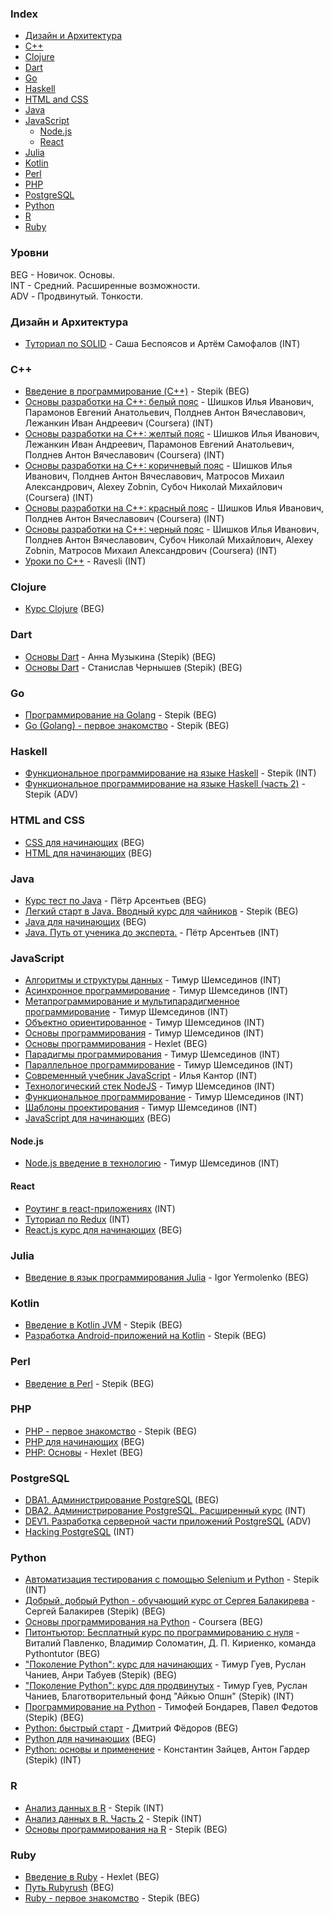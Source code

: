 ### Index

* [Дизайн и Aрхитектура](#design-architecture)
* [C++](#cpp)
* [Clojure](#clojure)
* [Dart](#dart)
* [Go](#go)
* [Haskell](#haskell)
* [HTML and CSS](#html-and-css)
* [Java](#java)
* [JavaScript](#javascript)
    * [Node.js](#nodejs)
    * [React](#react)
* [Julia](#julia)
* [Kotlin](#kotlin)
* [Perl](#perl)
* [PHP](#php)
* [PostgreSQL](#postgresql)
* [Python](#python)
* [R](#R)
* [Ruby](#ruby)


### Уровни

BEG - Hовичок. Основы.    
INT - Cредний. Расширенные возможности.    
ADV - Продвинутый. Тонкости.


### <a id="design-architecture"></a>Дизайн и Aрхитектура

* [Туториал по SOLID](https://ota-solid.now.sh) - Саша Беспоясов и Артём Самофалов (INT)


### <a id="cpp"></a>C++

* [Введение в программирование (C++)](https://stepik.org/course/363) - Stepik (BEG)
* [Основы разработки на С++: белый пояс](https://www.coursera.org/learn/c-plus-plus-white) - Шишков Илья Иванович, Парамонов Евгений Анатольевич, Полднев Антон Вячеславович, Лежанкин Иван Андреевич (Coursera) (INT)
* [Основы разработки на С++: желтый пояс](https://www.coursera.org/learn/c-plus-plus-yellow) - Шишков Илья Иванович, Лежанкин Иван Андреевич, Парамонов Евгений Анатольевич, Полднев Антон Вячеславович (Coursera) (INT)
* [Основы разработки на С++: коричневый пояс](https://www.coursera.org/learn/c-plus-plus-brown) - Шишков Илья Иванович, Полднев Антон Вячеславович, Матросов Михаил Александрович, Alexey Zobnin, Субоч Николай Михайлович (Coursera) (INT)
* [Основы разработки на С++: красный пояс](https://www.coursera.org/learn/c-plus-plus-red) - Шишков Илья Иванович, Полднев Антон Вячеславович (Coursera) (INT)
* [Основы разработки на С++: черный пояс](https://www.coursera.org/learn/c-plus-plus-black) - Шишков Илья Иванович, Полднев Антон Вячеславович, Субоч Николай Михайлович, Alexey Zobnin, Матросов Михаил Александрович (Coursera) (INT)
* [Уроки по С++](https://ravesli.com/uroki-cpp) - Ravesli (INT)


### Clojure

* [Курс Clojure](https://clojurecourse.by) (BEG)


### Dart

* [Основы Dart](https://stepik.org/course/92982) - Анна Музыкина (Stepik) (BEG)
* [Основы Dart](https://stepik.org/course/97479) - Станислав Чернышев (Stepik) (BEG)


### Go

* [Программирование на Golang](https://stepik.org/course/54403) - Stepik (BEG)
* [Go (Golang) - первое знакомство](https://stepik.org/course/100208) - Stepik (BEG)


### Haskell

* [Функциональное программирование на языке Haskell](https://stepik.org/course/75) - Stepik (INT)
* [Функциональное программирование на языке Haskell (часть 2)](https://stepik.org/course/693) - Stepik (ADV)


### HTML and CSS

* [CSS для начинающих](https://ru.code-basics.com/languages/css) (BEG)
* [HTML для начинающих](https://ru.code-basics.com/languages/html) (BEG)


### Java

* [Курс тест по Java](https://github.com/peterarsentev/course_test) - Пётр Арсентьев (BEG)
* [Легкий старт в Java. Вводный курс для чайников](https://stepik.org/course/90684) - Stepik (BEG)
* [Java для начинающих](https://ru.code-basics.com/languages/java) (BEG)
* [Java. Путь от ученика до эксперта.](http://www.job4j.ru/courses/java_way_from_student_to_master.html) - Пётр Арсентьев (INT)


### JavaScript

* [Алгоритмы и структуры данных](https://github.com/HowProgrammingWorks/Index/blob/master/Courses/AlgAndData.md) - Тимур Шемсединов (INT)
* [Асинхронное программирование](https://github.com/HowProgrammingWorks/Index/blob/master/Courses/Asynchronous.md) - Тимур Шемсединов (INT)
* [Метапрограммирование и мультипарадигменное программирование](https://github.com/HowProgrammingWorks/Index/blob/master/Courses/Metaprogramming.md) - Тимур Шемсединов (INT)
* [Объектно ориентированное](https://github.com/HowProgrammingWorks/Index/blob/master/Courses/OOP.md) - Тимур Шемсединов (INT)
* [Основы программирования](https://www.youtube.com/playlist?list=PLHhi8ymDMrQZad6JDh6HRzY1Wz5WB34w0) - Тимур Шемсединов (INT)
* [Основы программирования](https://ru.hexlet.io/courses/programming-basics) - Hexlet (BEG)
* [Парадигмы программирования](https://github.com/HowProgrammingWorks/Index/blob/master/Courses/Paradigms.md) - Тимур Шемсединов (INT)
* [Параллельное программирование](https://github.com/HowProgrammingWorks/Index/blob/master/Courses/Parallel.md) - Тимур Шемсединов (INT)
* [Современный учебник JavaScript](https://learn.javascript.ru) - Илья Кантор (INT)
* [Технологический стек NodeJS](https://github.com/HowProgrammingWorks/Index/blob/master/Courses/NodeJS.md) - Тимур Шемсединов (INT)
* [Функциональное программирование](https://github.com/HowProgrammingWorks/Index/blob/master/Courses/Functional.md) - Тимур Шемсединов (INT)
* [Шаблоны проектирования](https://github.com/HowProgrammingWorks/Index/blob/master/Courses/Patterns.md) - Тимур Шемсединов (INT)
* [JavaScript для начинающих](https://ru.code-basics.com/languages/javascript) (BEG)


#### Node.js

* [Node.js введение в технологию](https://www.youtube.com/playlist?list=PLHhi8ymDMrQZmXEqIIlq2S9-Ibh9b_-rQ) - Тимур Шемсединов (INT)


#### React

* [Роутинг в react-приложениях](https://max-frontend.gitbook.io/react-router-course-ru/) (INT)
* [Туториал по Redux](https://max-frontend.gitbook.io/redux-course-ru-v2/) (INT)
* [React.js курс для начинающих](https://max-frontend.gitbook.io/react-course-ru-v2/) (BEG)


### Julia

* [Введение в язык программирования Julia](https://github.com/YermolenkoIgor/Julia_tutorial_rus) - Igor Yermolenko (BEG)


### Kotlin

* [Введение в Kotlin JVM](https://stepik.org/course/5448) - Stepik (BEG)
* [Разработка Android-приложений на Kotlin](https://stepik.org/course/4792) - Stepik (BEG)


### Perl

* [Введение в Perl](https://stepik.org/course/3039) - Stepik (BEG)


### PHP

* [PHP - первое знакомство](https://stepik.org/course/87314) - Stepik (BEG)
* [PHP для начинающих](https://ru.code-basics.com/languages/php) (BEG)
* [PHP: Основы](https://ru.hexlet.io/courses/php-basics) - Hexlet (BEG)


### PostgreSQL

* [DBA1. Администрирование PostgreSQL](https://postgrespro.ru/education/courses/DBA1) (BEG)
* [DBA2. Администрирование PostgreSQL. Расширенный курс](https://postgrespro.ru/education/courses/DBA2) (INT)
* [DEV1. Разработка серверной части приложений PostgreSQL](https://postgrespro.ru/education/courses/DEV1) (ADV)
* [Hacking PostgreSQL](https://postgrespro.ru/education/courses/hacking) (INT)


### Python

* [Автоматизация тестирования с помощью Selenium и Python](https://stepik.org/course/575) - Stepik (INT)
* [Добрый, добрый Python - обучающий курс от Сергея Балакирева](https://stepik.org/course/100707) - Сергей Балакирев (Stepik) (BEG)
* [Основы программирования на Python](https://www.coursera.org/learn/python-osnovy-programmirovaniya) - Coursera (BEG)
* [Питонтьютор: Бесплатный курс по программированию с нуля](https://pythontutor.ru) - Виталий Павленко, Владимир Соломатин, Д. П. Кириенко, команда Pythontutor (BEG)
* ["Поколение Python": курс для начинающих](https://stepik.org/course/58852) - Тимур Гуев, Руслан Чаниев, Анри Табуев (Stepik) (BEG)
* ["Поколение Python": курс для продвинутых](https://stepik.org/course/68343) - Тимур Гуев, Руслан Чаниев, Благотворительный фонд "Айкью Опшн" (Stepik) (INT)
* [Программирование на Python](https://stepik.org/course/67) - Тимофей Бондарев, Павел Федотов (Stepik) (BEG)
* [Python: быстрый старт](http://dfedorov.spb.ru/python3) - Дмитрий Фёдоров (BEG)
* [Python для начинающих](https://ru.code-basics.com/languages/python) (BEG)
* [Python: основы и применение](https://stepik.org/course/512) - Константин Зайцев, Антон Гардер (Stepik) (INT)


### R

* [Анализ данных в R](https://stepik.org/course/129) - Stepik (INT)
* [Анализ данных в R. Часть 2](https://stepik.org/course/724) - Stepik (INT)
* [Основы программирования на R](https://stepik.org/course/497) - Stepik (BEG)


### Ruby

* [Введение в Ruby](https://ru.hexlet.io/courses/ruby) - Hexlet (BEG)
* [Путь Rubyrush](https://rubyrush.ru/steps) (BEG)
* [Ruby - первое знакомство](https://stepik.org/course/87996) - Stepik (BEG)
